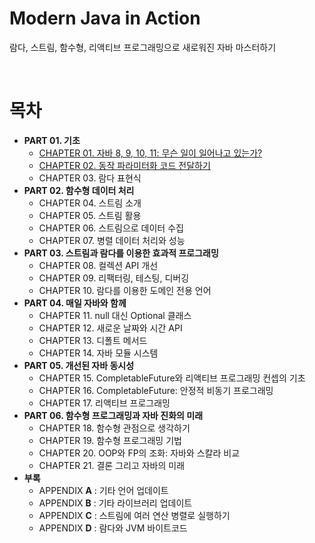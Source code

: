 # 	Modern Java in Action

람다, 스트림, 함수형, 리액티브 프로그래밍으로 새로워진 자바 마스터하기

<br>

# 목차

* **PART 01. 기초**
  * [CHAPTER 01. 자바 8, 9, 10, 11: 무슨 일이 일어나고 있는가?](https://github.com/LeeSM0518/TIL/tree/master/Java-in-Action/src/chapter01)
  * [CHAPTER 02. 동작 파라미터화 코드 전달하기](https://github.com/LeeSM0518/TIL/tree/master/Java-in-Action/src/chapter02)
  * CHAPTER 03. 람다 표현식
* **PART 02. 함수형 데이터 처리** 
  * CHAPTER 04. 스트림 소개
  * CHAPTER 05. 스트림 활용
  * CHAPTER 06. 스트림으로 데이터 수집
  * CHAPTER 07. 병렬 데이터 처리와 성능
* **PART 03. 스트림과 람다를 이용한 효과적 프로그래밍**
  * CHAPTER 08. 컬렉션 API 개선
  * CHAPTER 09. 리팩터링, 테스팅, 디버깅
  * CHAPTER 10. 람다를 이용한 도메인 전용 언어
* **PART 04. 매일 자바와 함께**
  * CHAPTER 11. null 대신 Optional 클래스
  * CHAPTER 12. 새로운 날짜와 시간 API
  * CHAPTER 13. 디폴트 메서드
  * CHAPTER 14. 자바 모듈 시스템
* **PART 05. 개선된 자바 동시성**
  * CHAPTER 15. CompletableFuture와 리액티브 프로그래밍 컨셉의 기초
  * CHAPTER 16. CompletableFuture: 안정적 비동기 프로그래밍
  * CHAPTER 17. 리액티브 프로그래밍
* **PART 06. 함수형 프로그래밍과 자바 진화의 미래**
  * CHAPTER 18. 함수형 관점으로 생각하기
  * CHAPTER 19. 함수형 프로그래밍 기법
  * CHAPTER 20. OOP와 FP의 조화: 자바와 스칼라 비교
  * CHAPTER 21. 결론 그리고 자바의 미래
* **부록**
  * APPENDIX **A** : 기타 언어 업데이트
  * APPENDIX **B** : 기타 라이브러리 업데이트
  * APPENDIX **C** : 스트림에 여러 연산 병렬로 실행하기
  * APPENDIX **D** : 람다와 JVM 바이트코드
